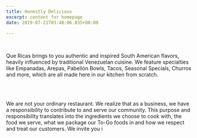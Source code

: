 ```yaml
---
title: Honestly Delicious
excerpt: content for homepage
date: 2019-07-21T03:48:06.835+00:00

---
```

<br>

Que Ricas brings to you authentic and inspired South American flavors, heavily influenced by traditional Venezuelan cuisine. We feature specialties like Empanadas, Arepas, Pabellón Bowls, Tacos, Seasonal Specials, Churros and more, which are all made here in our kitchen from scratch. 

<br> <br>

We are not your ordinary restaurant. We realize that as a business, we have a responsibility to contribute to and serve our community. This purpose and responsibility translates into the ingredients we choose to cook with, the food we serve, what we package our To-Go foods in and how we respect and treat our customers. We invite you i

<br>
<br>